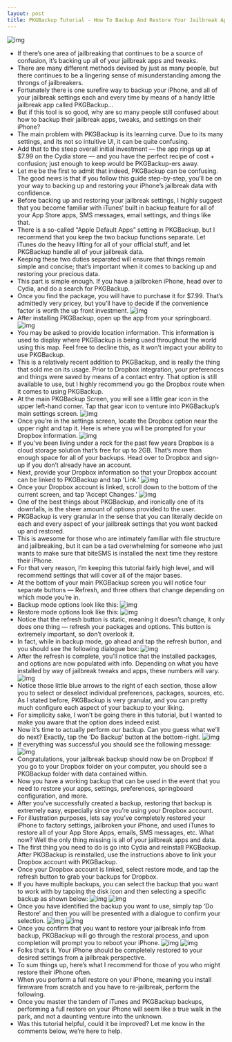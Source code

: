 ```yaml
---
layout: post
title: PKGBackup Tutorial - How To Backup And Restore Your Jailbreak Apps, Settings, and Preferences
---
```

![img](http://media.idownloadblog.com/wp-content/uploads/2011/05/pkgbackup-tutorial.png)
* If there’s one area of jailbreaking that continues to be a source of confusion, it’s backing up all of your jailbreak apps and tweaks.
* There are many different methods devised by just as many people, but there continues to be a lingering sense of misunderstanding among the throngs of jailbreakers.
* Fortunately there is one surefire way to backup your iPhone, and all of your jailbreak settings each and every time by means of a handy little jailbreak app called PKGBackup…
* But if this tool is so good, why are so many people still confused about how to backup their jailbreak apps, tweaks, and settings on their iPhone?
* The main problem with PKGBackup is its learning curve. Due to its many settings, and its not so intuitive UI, it can be quite confusing.
* Add that to the steep overall initial investment — the app rings up at $7.99 on the Cydia store — and you have the perfect recipe of cost + confusion; just enough to keep would be PKGBackup-ers away.
* Let me be the first to admit that indeed, PKGBackup can be confusing. The good news is that if you follow this guide step-by-step, you’ll be on your way to backing up and restoring your iPhone’s jailbreak data with confidence.
* Before backing up and restoring your jailbreak settings, I highly suggest that you become familiar with iTunes‘ built in backup feature for all of your App Store apps, SMS messages, email settings, and things like that.
* There is a so-called “Apple Default Apps” setting in PKGBackup, but I recommend that you keep the two backup functions separate. Let iTunes do the heavy lifting for all of your official stuff, and let PKGBackup handle all of your jailbreak data.
* Keeping these two duties separated will ensure that things remain simple and concise; that’s important when it comes to backing up and restoring your precious data.
* This part is simple enough. If you have a jailbroken iPhone, head over to Cydia, and do a search for PKGBackup.
* Once you find the package, you will have to purchase it for $7.99. That’s admittedly very pricey, but you’ll have to decide if the convenience factor is worth the up front investment.
![img](http://media.idownloadblog.com/wp-content/uploads/2011/05/Install-PKGBackup.png)
* After installing PKGBackup, open up the app from your springboard.
![img](http://media.idownloadblog.com/wp-content/uploads/2011/05/PKGBackup-Springboard.png)
* You may be asked to provide location information. This information is used to display where PKGBackup is being used throughout the world using this map. Feel free to decline this, as it won’t impact your ability to use PKGBackup.
* This is a relatively recent addition to PKGBackup, and is really the thing that sold me on its usage. Prior to Dropbox integration, your preferences and things were saved by means of a contact entry. That option is still available to use, but I highly recommend you go the Dropbox route when it comes to using PKGBackup.
* At the main PKGBackup Screen, you will see a little gear icon in the upper left-hand corner. Tap that gear icon to venture into PKGBackup’s main settings screen.
![img](http://media.idownloadblog.com/wp-content/uploads/2011/05/PKGBackup-Settings1.png)
* Once you’re in the settings screen, locate the Dropbox option near the upper right and tap it. Here is where you will be prompted for your Dropbox information.
![img](http://media.idownloadblog.com/wp-content/uploads/2011/05/PKGBackup-Dropbox-Button.png)
* If you’ve been living under a rock for the past few years Dropbox is a cloud storage solution that’s free for up to 2GB. That’s more than enough space for all of your backups. Head over to Dropbox and sign-up if you don’t already have an account.
* Next, provide your Dropbox information so that your Dropbox account can be linked to PKGBackup and tap ‘Link.’
![img](http://media.idownloadblog.com/wp-content/uploads/2011/05/PKGBackup-Link-Dropbox.png)
* Once your Dropbox account is linked, scroll down to the bottom of the current screen, and tap ‘Accept Changes.’
![img](http://media.idownloadblog.com/wp-content/uploads/2011/05/PKGBackup-Accept-Changes.png)
* One of the best things about PKGBackup, and ironically one of its downfalls, is the sheer amount of options provided to the user.
* PKGBackup is very granular in the sense that you can literally decide on each and every aspect of your jailbreak settings that you want backed up and restored.
* This is awesome for those who are intimately familiar with file structure and jailbreaking, but it can be a tad overwhelming for someone who just wants to make sure that biteSMS is installed the next time they restore their iPhone.
* For that very reason, I’m keeping this tutorial fairly high level, and will recommend settings that will cover all of the major bases.
* At the bottom of your main PKGBackup screen you will notice four separate buttons — Refresh, and three others that change depending on which mode you’re in.
* Backup mode options look like this:
![img](http://media.idownloadblog.com/wp-content/uploads/2011/05/PKGBackup-Backup-Mode-Tab-Options1.png)
* Restore mode options look like this:
![img](http://media.idownloadblog.com/wp-content/uploads/2011/05/PKGBackup-Restore-Mode-Tab-Options1.png)
* Notice that the refresh button is static, meaning it doesn’t change, it only does one thing — refresh your packages and options. This button is extremely important, so don’t overlook it.
* In fact, while in backup mode, go ahead and tap the refresh button, and you should see the following dialogue box:
![img](http://media.idownloadblog.com/wp-content/uploads/2011/05/PKG-Backup-Refresh1.png)
* After the refresh is complete, you’ll notice that the installed packages, and options are now populated with info. Depending on what you have installed by way of jailbreak tweaks and apps, these numbers will vary.
![img](http://media.idownloadblog.com/wp-content/uploads/2011/05/PKGBackup-Packages-and-Options-Populated1.png)
* Notice those little blue arrows to the right of each section, those allow you to select or deselect individual preferences, packages, sources, etc. As I stated before, PKGBackup is very granular, and you can pretty much configure each aspect of your backup to your liking.
* For simplicity sake, I won’t be going there in this tutorial, but I wanted to make you aware that the option does indeed exist.
* Now it’s time to actually perform our backup. Can you guess what we’ll do next? Exactly, tap the ‘Do Backup’ button at the bottom-right.
![img](http://media.idownloadblog.com/wp-content/uploads/2011/05/PKGBackup-Do-Backup.png)
* If everything was successful you should see the following message:
![img](http://media.idownloadblog.com/wp-content/uploads/2011/05/PKGBackup-Do-Backup-Complete.png)
* Congratulations, your jailbreak backup should now be on Dropbox! If you go to your Dropbox folder on your computer, you should see a PKGBackup folder with data contained within.
* Now you have a working backup that can be used in the event that you need to restore your apps, settings, preferences, springboard configuration, and more.
* After you’ve successfully created a backup, restoring that backup is extremely easy, especially since you’re using your Dropbox account.
* For illustration purposes, lets say you’ve completely restored your iPhone to factory settings, jailbroken your iPhone, and used iTunes to restore all of your App Store Apps, emails, SMS messages, etc. What now? Well the only thing missing is all of your jailbreak apps and data.
* The first thing you need to do is go into Cydia and reinstall PKGBackup. After PKGBackup is reinstalled, use the instructions above to link your Dropbox account with PKGBackup.
* Once your Dropbox account is linked, select restore mode, and tap the refresh button to grab your backups for Dropbox.
* If you have multiple backups, you can select the backup that you want to work with by tapping the disk icon and then selecting a specific backup as shown below:
![img](http://media.idownloadblog.com/wp-content/uploads/2011/05/PKGBackup-Disk-Icon-Select-Backups.png)
![img](http://media.idownloadblog.com/wp-content/uploads/2011/05/PKGBackup-Select-Backup.png)
* Once you have identified the backup you want to use, simply tap ‘Do Restore’ and then you will be presented with a dialogue to confirm your selection.
![img](http://media.idownloadblog.com/wp-content/uploads/2011/05/PKGBackup-Do-Restore.png)
![img](http://media.idownloadblog.com/wp-content/uploads/2011/05/PKGBackup-Are-Your-Sure.png)
* Once you confirm that you want to restore your jailbreak info from backup, PKGBackup will go through the restoral process, and upon completion will prompt you to reboot your iPhone.
![img](http://media.idownloadblog.com/wp-content/uploads/2011/05/PKGBackup-Restore-in-Progress.png)
![img](http://media.idownloadblog.com/wp-content/uploads/2011/05/PKGbackup-Restore-Done-Reboot.png)
* Folks that’s it. Your iPhone should be completely restored to your desired settings from a jailbreak perspective.
* To sum things up, here’s what I recommend for those of you who might restore their iPhone often.
* When you perform a full restore on your iPhone, meaning you install firmware from scratch and you have to re-jailbreak, perform the following.
* Once you master the tandem of iTunes and PKGBackup backups, performing a full restore on your iPhone will seem like a true walk in the park, and not a daunting venture into the unknown.
* Was this tutorial helpful, could it be improved? Let me know in the comments below, we’re here to help.

